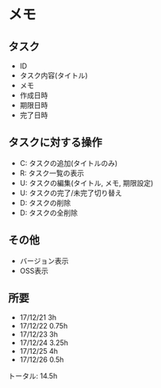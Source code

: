 # メモ

## タスク

* ID
* タスク内容(タイトル)
* メモ
* 作成日時
* 期限日時
* 完了日時

## タスクに対する操作

* C: タスクの追加(タイトルのみ)
* R: タスク一覧の表示
* U: タスクの編集(タイトル, メモ, 期限設定)
* U: タスクの完了/未完了切り替え
* D: タスクの削除
* D: タスクの全削除

## その他

* バージョン表示
* OSS表示

## 所要

* 17/12/21 3h
* 17/12/22 0.75h
* 17/12/23 3h
* 17/12/24 3.25h
* 17/12/25 4h
* 17/12/26 0.5h

トータル: 14.5h